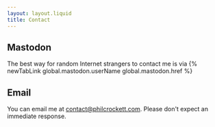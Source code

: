 ```yaml
---
layout: layout.liquid
title: Contact
---
```


## Mastodon

The best way for random Internet strangers to contact me is via
{% newTabLink global.mastodon.userName global.mastodon.href %}

<!--
I was TOTALLY on Mastodon before it was cool... :^P
-->

## Email

You can email me at <contact@philcrockett.com>. Please don't expect an immediate response.
